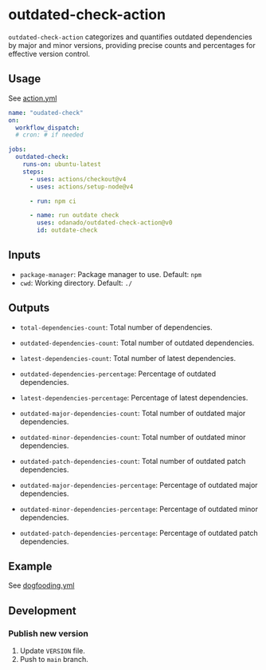 # outdated-check-action

`outdated-check-action` categorizes and quantifies outdated dependencies by major and minor versions, providing precise counts and percentages for effective version control.

## Usage

See [action.yml](action.yml)

```yaml
name: "oudated-check"
on:
  workflow_dispatch:
  # cron: # if needed

jobs:
  outdated-check:
    runs-on: ubuntu-latest
    steps:
      - uses: actions/checkout@v4
      - uses: actions/setup-node@v4

      - run: npm ci

      - name: run outdate check
        uses: odanado/outdated-check-action@v0
        id: outdate-check
```

## Inputs

- `package-manager`: Package manager to use. Default: `npm`
- `cwd`: Working directory. Default: `./`

## Outputs

- `total-dependencies-count`: Total number of dependencies.
- `outdated-dependencies-count`: Total number of outdated dependencies.
- `latest-dependencies-count`: Total number of latest dependencies.

- `outdated-dependencies-percentage`: Percentage of outdated dependencies.
- `latest-dependencies-percentage`: Percentage of latest dependencies.

- `outdated-major-dependencies-count`: Total number of outdated major dependencies.
- `outdated-minor-dependencies-count`: Total number of outdated minor dependencies.
- `outdated-patch-dependencies-count`: Total number of outdated patch dependencies.

- `outdated-major-dependencies-percentage`: Percentage of outdated major dependencies.
- `outdated-minor-dependencies-percentage`: Percentage of outdated minor dependencies.
- `outdated-patch-dependencies-percentage`: Percentage of outdated patch dependencies.

## Example

See [dogfooding.yml](.github/workflows/dogfooding.yml)

## Development

### Publish new version

1. Update `VERSION` file.
2. Push to `main` branch.
